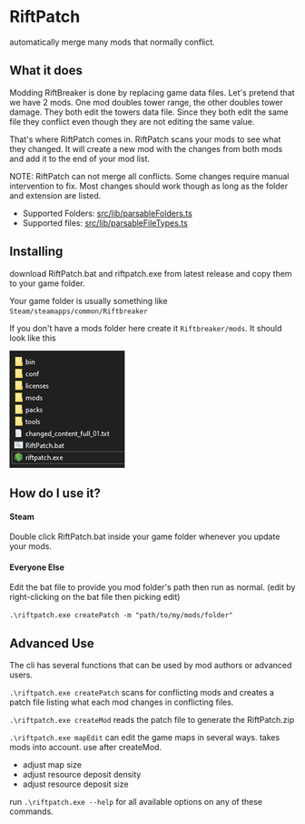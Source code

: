 # RiftPatch

automatically merge many mods that normally conflict.

## What it does

Modding RiftBreaker is done by replacing game data files.
Let's pretend that we have 2 mods. One mod doubles tower range, the other doubles tower damage.
They both edit the towers data file. Since they both edit the same file they conflict even though they are not editing
the same value.

That's where RiftPatch comes in. RiftPatch scans your mods to see what they changed.
It will create a new mod with the changes from both mods and add it to the end of your mod list.

NOTE: RiftPatch can not merge all conflicts. Some changes require manual intervention to fix. Most changes should work
though as long as the folder and extension are listed.

* Supported Folders: [src/lib/parsableFolders.ts](src/lib/parsableFolders.ts)
* Supported files: [src/lib/parsableFileTypes.ts](src/lib/parsableFileTypes.ts)

## Installing

download RiftPatch.bat and riftpatch.exe from latest release and copy them to your game folder.

Your game folder is usually something like `Steam/steamapps/common/Riftbreaker`

If you don't have a mods folder here create it `Riftbreaker/mods`. It should look like this

![riftbreaker folder](riftbreakerfolder.png?raw=true)

## How do I use it?

#### Steam

Double click RiftPatch.bat inside your game folder whenever you update your mods.

#### Everyone Else

Edit the bat file to provide you mod folder's path then run as normal. (edit by right-clicking on the bat file then picking edit)

`.\riftpatch.exe createPatch -m "path/to/my/mods/folder"`

## Advanced Use

The cli has several functions that can be used by mod authors or advanced users.

`.\riftpatch.exe createPatch` scans for conflicting mods and creates a patch file listing what each mod changes in
conflicting files.

`.\riftpatch.exe createMod` reads the patch file to generate the RiftPatch.zip

`.\riftpatch.exe mapEdit` can edit the game maps in several ways. takes mods into account. use after createMod.
* adjust map size
* adjust resource deposit density
* adjust resource deposit size

run `.\riftpatch.exe --help` for all available options on any of these commands.

